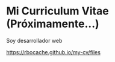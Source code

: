 # Mi Curriculum Vitae (Próximamente...)

Soy desarrollador web

https://rbocache.github.io/my-cv/files
